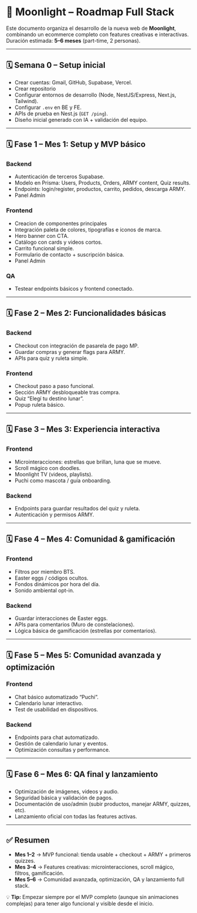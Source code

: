 # 🌙 Moonlight – Roadmap Full Stack

Este documento organiza el desarrollo de la nueva web de **Moonlight**, combinando un ecommerce completo con features creativas e interactivas.  
Duración estimada: **5–6 meses** (part-time, 2 personas).  

---
## 🗓 Semana 0 – Setup inicial

- Crear cuentas: Gmail, GitHub, Supabase, Vercel.  
- Crear repositorio   
- Configurar entornos de desarrollo (Node, NestJS/Express, Next.js, Tailwind).  
- Configurar `.env` en BE y FE.  
- APIs de prueba en Nest.js (`GET /ping`).  
- Diseño inicial generado con IA + validación del equipo.  

---

## 🗓 Fase 1 – Mes 1: Setup y MVP básico

### Backend
- Autenticación de terceros Supabase.
- Modelo en Prisma: Users, Products, Orders, ARMY content, Quiz results.  
- Endpoints: login/register, productos, carrito, pedidos, descarga ARMY.
- Panel Admin  

### Frontend
- Creacion de componentes principales 
- Integración paleta de colores, tipografías e iconos de marca.  
- Hero banner con CTA.  
- Catálogo con cards y videos cortos.  
- Carrito funcional simple.  
- Formulario de contacto + suscripción básica.  
- Panel Admin  

### QA
- Testear endpoints básicos y frontend conectado.  

---

## 🗓 Fase 2 – Mes 2: Funcionalidades básicas

### Backend
- Checkout con integración de pasarela de pago MP.  
- Guardar compras y generar flags para ARMY.  
- APIs para quiz y ruleta simple.  

### Frontend
- Checkout paso a paso funcional.  
- Sección ARMY desbloqueable tras compra.  
- Quiz “Elegí tu destino lunar”.  
- Popup ruleta básico.  

---

## 🗓 Fase 3 – Mes 3: Experiencia interactiva

### Frontend
- Microinteracciones: estrellas que brillan, luna que se mueve.  
- Scroll mágico con doodles.  
- Moonlight TV (videos, playlists).  
- Puchi como mascota / guía onboarding.  

### Backend
- Endpoints para guardar resultados del quiz y ruleta.  
- Autenticación y permisos ARMY.  

---

## 🗓 Fase 4 – Mes 4: Comunidad & gamificación

### Frontend
- Filtros por miembro BTS.  
- Easter eggs / códigos ocultos.  
- Fondos dinámicos por hora del día.  
- Sonido ambiental opt-in.  

### Backend
- Guardar interacciones de Easter eggs.  
- APIs para comentarios (Muro de constelaciones).  
- Lógica básica de gamificación (estrellas por comentarios).  

---

## 🗓 Fase 5 – Mes 5: Comunidad avanzada y optimización

### Frontend
- Chat básico automatizado “Puchi”.  
- Calendario lunar interactivo.  
- Test de usabilidad en dispositivos.  

### Backend
- Endpoints para chat automatizado.  
- Gestión de calendario lunar y eventos.  
- Optimización consultas y performance.  

---

## 🗓 Fase 6 – Mes 6: QA final y lanzamiento

- Optimización de imágenes, videos y audio.  
- Seguridad básica y validación de pagos.  
- Documentación de uso/admin (subir productos, manejar ARMY, quizzes, etc).  
- Lanzamiento oficial con todas las features activas.  

---

## ✅ Resumen

- **Mes 1–2** → MVP funcional: tienda usable + checkout + ARMY + primeros quizzes.  
- **Mes 3–4** → Features creativas: microinteracciones, scroll mágico, filtros, gamificación.  
- **Mes 5–6** → Comunidad avanzada, optimización, QA y lanzamiento full stack.  

💡 **Tip:** Empezar siempre por el MVP completo (aunque sin animaciones complejas) para tener algo funcional y visible desde el inicio.
